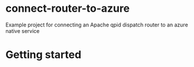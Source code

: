 # connect-router-to-azure
Example project for connecting an Apache qpid dispatch router to an azure native service

# Getting started
